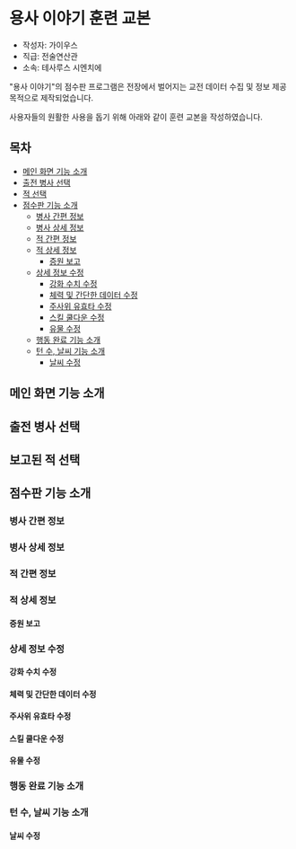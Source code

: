 ﻿# 용사 이야기 훈련 교본
- 작성자: 가이우스
- 직급: 전술연산관
- 소속: 테사루스 시엔치에 

"용사 이야기"의 점수판 프로그램은 전장에서 벌어지는 교전 데이터 수집 및 정보 제공 목적으로 제작되었습니다.

사용자들의 원활한 사용을 돕기 위해 아래와 같이 훈련 교본을 작성하였습니다.

## 목차
- [메인 화면 기능 소개](#메인-화면-기능-소개)
- [출전 병사 선택](#출전-병사-선택)
- [적 선택](#적-선택)
- [점수판 기능 소개](#점수판-기능-소개)
	- [병사 간편 정보](#병사-간편-정보)
	- [병사 상세 정보](#병사-상세-정보)
	- [적 간편 정보](#적-간편-정보)
	- [적 상세 정보](#적-상세-정보)
		- [증원 보고](#증원-보고)
	- [상세 정보 수정](#상세-정보-수정)
		- [강화 수치 수정](#강화-수치-수정)
		- [체력 및 간단한 데이터 수정](#체력-및-간단한-데이터-수정)
		- [주사위 유효타 수정](#주사위-유효타=수정)
		- [스킬 쿨다운 수정](#스킬-쿨다운-수정)
		- [유물 수정](#유물-수정)
	- [행동 완료 기능 소개](#행동-완료-기능-소개)
	- [턴 수, 날씨 기능 소개](#턴-수,=날씨=기능=소개)
		- [날씨 수정](#날씨-수정)

## 메인 화면 기능 소개
## 출전 병사 선택
## 보고된 적 선택
## 점수판 기능 소개
### 병사 간편 정보
### 병사 상세 정보
### 적 간편 정보
### 적 상세 정보
#### 증원 보고
### 상세 정보 수정
#### 강화 수치 수정
#### 체력 및 간단한 데이터 수정
#### 주사위 유효타 수정
#### 스킬 쿨다운 수정
#### 유물 수정
### 행동 완료 기능 소개
### 턴 수, 날씨 기능 소개
#### 날씨 수정